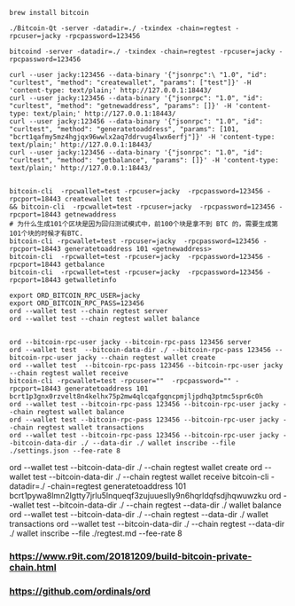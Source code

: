 ```shell
brew install bitcoin

./Bitcoin-Qt -server -datadir=./ -txindex -chain=regtest -rpcuser=jacky -rpcpassword=123456

bitcoind -server -datadir=./ -txindex -chain=regtest -rpcuser=jacky -rpcpassword=123456

curl --user jacky:123456 --data-binary '{"jsonrpc":\ "1.0", "id": "curltest", "method": "createwallet", "params": ["test"]}' -H 'content-type: text/plain;' http://127.0.0.1:18443/
curl --user jacky:123456 --data-binary '{"jsonrpc": "1.0", "id": "curltest", "method": "getnewaddress", "params": []}' -H 'content-type: text/plain;' http://127.0.0.1:18443/
curl --user jacky:123456 --data-binary '{"jsonrpc": "1.0", "id": "curltest", "method": "generatetoaddress", "params": [101, "bcrt1qafmy5mz4hgjqx96wwlx2aq7ddrvug4lwx6erfj"]}' -H 'content-type: text/plain;' http://127.0.0.1:18443/
curl --user jacky:123456 --data-binary '{"jsonrpc": "1.0", "id": "curltest", "method": "getbalance", "params": []}' -H 'content-type: text/plain;' http://127.0.0.1:18443/


bitcoin-cli  -rpcwallet=test -rpcuser=jacky  -rpcpassword=123456 -rpcport=18443 createwallet test
&& bitcoin-cli  -rpcwallet=test -rpcuser=jacky  -rpcpassword=123456 -rpcport=18443 getnewaddress
# 为什么生成101个区块是因为回归测试模式中，前100个块是拿不到 BTC 的，需要生成第101个块的时候才有BTC.
bitcoin-cli -rpcwallet=test -rpcuser=jacky  -rpcpassword=123456 -rpcport=18443 generatetoaddress 101 <getnewaddress>
bitcoin-cli  -rpcwallet=test -rpcuser=jacky  -rpcpassword=123456 -rpcport=18443 getbalance
bitcoin-cli  -rpcwallet=test -rpcuser=jacky  -rpcpassword=123456 -rpcport=18443 getwalletinfo

export ORD_BITCOIN_RPC_USER=jacky
export ORD_BITCOIN_RPC_PASS=123456
ord --wallet test --chain regtest server
ord --wallet test --chain regtest wallet balance


ord --bitcoin-rpc-user jacky --bitcoin-rpc-pass 123456 server
ord --wallet test  --bitcoin-data-dir ./ --bitcoin-rpc-pass 123456 --bitcoin-rpc-user jacky --chain regtest wallet create
ord --wallet test  --bitcoin-rpc-pass 123456 --bitcoin-rpc-user jacky --chain regtest wallet receive
bitcoin-cli -rpcwallet=test -rpcuser=""  -rpcpassword="" -rpcport=18443 generatetoaddress 101 bcrt1p3gnx0rzvelt8n4kelhx75p2mw4qlcqafgqncpmjljpdhq3ptmc5spr6c0h
ord --wallet test --bitcoin-rpc-pass 123456 --bitcoin-rpc-user jacky --chain regtest wallet balance
ord --wallet test --bitcoin-rpc-pass 123456 --bitcoin-rpc-user jacky --chain regtest wallet transactions
ord --wallet test --bitcoin-rpc-pass 123456 --bitcoin-rpc-user jacky --bitcoin-data-dir ./ --data-dir ./ wallet inscribe --file ./settings.json --fee-rate 8
```


ord --wallet test --bitcoin-data-dir ./ --chain regtest wallet create
ord --wallet test --bitcoin-data-dir ./ --chain regtest wallet receive
bitcoin-cli -datadir=./ -chain=regtest generatetoaddress 101 bcrt1pywa8lmn2lgtty7jrlu5lnqueqf3zujuueslly9n6hqrldqfsdjhqwuwzku
ord --wallet test --bitcoin-data-dir ./ --chain regtest --data-dir ./ wallet balance
ord --wallet test --bitcoin-data-dir ./ --chain regtest --data-dir ./ wallet transactions
ord --wallet test --bitcoin-data-dir ./ --chain regtest --data-dir ./ wallet inscribe --file ./regtest.md --fee-rate 8


### https://www.r9it.com/20181209/build-bitcoin-private-chain.html

### https://github.com/ordinals/ord